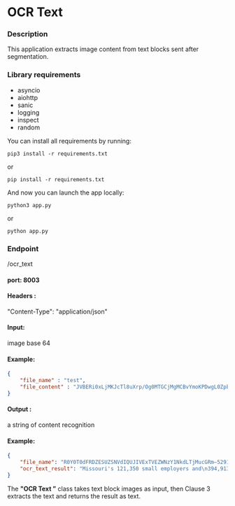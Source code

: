 # OCR Text

### Description

This application extracts image content from text blocks sent after segmentation.

### Library requirements

* asyncio
* aiohttp
* sanic
* logging
* inspect
* random

You can install all requirements by running:

```agsl
pip3 install -r requirements.txt
```

or

```agsl
pip install -r requirements.txt
```

And now you can launch the app locally:

```agsl
python3 app.py
```

or

```agsl
python app.py
```

### Endpoint

/ocr_text

#### port: 8003

#### Headers :

"Content-Type": "application/json"

#### Input:

image base 64

#### Example:

```json
{
    "file_name" : "test",
    "file_content" : "JVBERi0xLjMKJcTl8uXrp/Og0MTGCjMgMCBvYmoKPDwgL0ZpbHRlciAvRmxhdGVEZWNvZGUgL0xlbmd0aCA2MCA+PgpzdHJlYW0KeAErVAhUKFTQD0gtSk4tKClNzFEoygQKmJpYKBgAobGZhYKxkYKRoZFCcq6CvmeuoYJLPlBLIAC+1Q6bCmVuZHN0cmVhbQplbmRvYmoKMSAwIG9iago8PCAvVHlwZSAvUGFnZSAvUGFyZW50IDIgMCBSIC9SZXNvdXJjZXMgNCAwIFIgL0NvbnRlbnRzIDMgMCBSIC9NZWRpYUJveCBbMCAwIDYxMiA3OTJdCj4"
}
```

#### Output :

a string of content recognition

#### Example:

```json
{
    "file_name": "R0Y0T0dFRDZESUZSNVdIQUJIVExTVEZWNzY1NkdLTjMucGRm—5291c32235e6bbc6b2aeee0ad0ebb7d6bd69d234f1f740e2b95bcc366e541f58—page1—3",
    "ocr_text_result": "Missouri's 121,350 small employers and\n394,913 nonemployers make significant contributions to the state's economy, and they bring innovative products and services to the marketplace.* They are an important source of employment and opportunity throughout the state. This profile by the Office of Advocacy uses the latest statistics to describe the small business contribution in the greatest possible detail. (Note: A small business is defined as one with fewer than 500 employees.)\n- Missouri's real gross state product increased by 1.3% and private-sector employment decreased by 0.4% in 2008. By comparison, real\nGDP growth in the United States was 0.7% and private-sector employment declined by 0.7%.\n- The health care and social assistance industry was the state’s largest small business and overall employer in 2006 (Table 1).\n- Small businesses are a major force in the state's net job change, as shown in Table 2.\n- The number of small employers in Missouri was 121,350 in 2006, accounting for 97.8% of the state's employers and 49.7% of its privatesector employment. (Source: U.S. Dept. of sector employment. (Source: U.S. Dept. of\nCommerce: Bureau of the Census.)\n"
}
```

The **"OCR Text ”** class takes text block images as input, then Clause 3 extracts the text and returns the result as text.